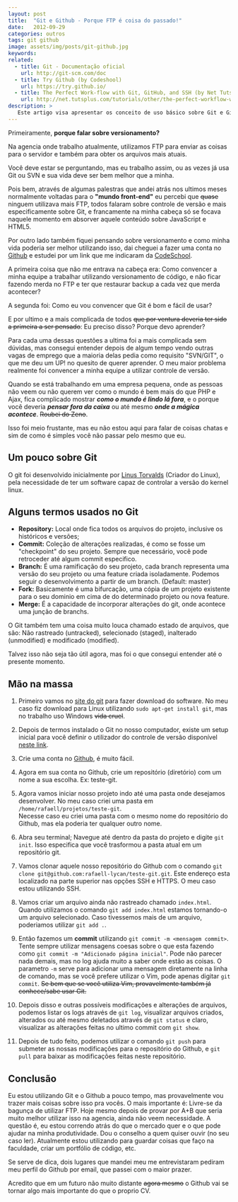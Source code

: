 ```yaml
---
layout: post
title:  "Git e Github - Porque FTP é coisa do passado!"
date:   2012-09-29
categories: outros
tags: git github
image: assets/img/posts/git-github.jpg
keywords:
related:
  - title: Git - Documentação oficial
    url: http://git-scm.com/doc
  - title: Try Github (by Codeshool)
    url: https://try.github.io/
  - title: The Perfect Work-flow with Git, GitHub, and SSH (by Net Tuts+)
    url: http://net.tutsplus.com/tutorials/other/the-perfect-workflow-with-git-github-and-ssh/
description: >
   Este artigo visa apresentar os conceito de uso básico sobre Git e Github para iniciantes.
---
```

Primeiramente, **porque falar sobre versionamento?**

Na agencia onde trabalho atualmente, utilizamos FTP para enviar as coisas para o servidor e também para obter os arquivos mais atuais.

Você deve estar se perguntando, mas eu trabalho assim, ou as vezes já usa Git ou SVN e sua vida deve ser bem melhor que a minha.

Pois bem, através de algumas palestras que andei atrás nos ultimos meses normalmente voltadas para o **"mundo front-end"** eu percebi que <del>quase</del> ninguem utilizava mais FTP, todos falaram sobre controle de versão e mais especificamente sobre Git, e francamente na minha cabeça só se focava naquele momento em absorver aquele conteúdo sobre JavaScript e HTML5.

Por outro lado também fiquei pensando sobre versionamento e como minha vida poderia ser melhor utilizando isso, dai cheguei a fazer uma conta no [Github](https://github.com/rafaell-lycan) e estudei por um link que me indicaram da [CodeSchool](https://try.github.io).

A primeira coisa que não me entrava na cabeça era: Como convencer a minha equipe a trabalhar utilizando versionamento de código, e não ficar fazendo merda no FTP e ter que restaurar backup a cada vez que merda acontecer?

A segunda foi: Como eu vou convencer que Git é bom e fácil de usar?

E por ultimo e a mais complicada de todos <del>que por ventura deveria ter sido a primeira a ser pensado</del>: Eu preciso disso? Porque devo aprender?

Para cada uma dessas questões a ultima foi a mais complicada sem dúvidas, mas consegui entender depois de algum tempo vendo outras vagas de emprego que a maioria delas pedia como requisito "SVN/GIT", o que me deu um UP! no quesito de querer aprender. O meu maior problema realmente foi convencer a minha equipe a utilizar controle de versão.

Quando se está trabalhando em uma empresa pequena, onde as pessoas não veem ou não querem ver como o mundo é bem mais do que PHP e Ajax, fica complicado mostrar ***como o mundo é lindo lá fora***, e o porque você deveria ***pensar fora da caixa*** ou até mesmo ***onde a mágica acontece***. <del>Roubei do Zeno</del>.

Isso foi meio frustante, mas eu não estou aqui para falar de coisas chatas e sim de como é simples você não passar pelo mesmo que eu.

## Um pouco sobre Git
O git foi desenvolvido inicialmente por [Linus Torvalds](http://pt.wikipedia.org/wiki/Linus_Torvalds) (Criador do Linux), pela necessidade de ter um software capaz de controlar a versão do kernel linux.

## Alguns termos usados no Git
- **Repository:** Local onde fica todos os arquivos do projeto, inclusive os históricos e versões;
- **Commit:** Coleção de alterações realizadas, é como se fosse um "checkpoint" do seu projeto. Sempre que necessário, você pode retroceder até algum commit especifico.
- **Branch:** É uma ramificação do seu projeto, cada branch representa uma versão do seu projeto ou uma feature criada isoladamente. Podemos seguir o desenvolvimento a partir de um branch. (Default: master)
- **Fork:** Basicamente é uma bifurcação, uma cópia de um projeto existente para o seu dominio em cima de do determinado projeto ou nova feature.
- **Merge:** É a capacidade de incorporar alterações do git, onde acontece uma junção de branchs.

O Git também tem uma coisa muito louca chamado estado de arquivos, que são: Não rastreado (untracked), selecionado (staged), inalterado (unmodified) e modificado (modified).

Talvez isso não seja tão útil agora, mas foi o que consegui entender até o presente momento.

## Mão na massa
1. Primeiro vamos no [site do git](http://git-scm.com/download) para fazer download do software. No meu caso fiz download para Linux utilizando `sudo apt-get install git`, mas no trabalho uso Windows <del>vida cruel</del>.

2. Depois de termos instalado o Git no nosso computador, existe um setup inicial para você definir o utilizador do controle de versão disponível [neste link](http://help.github.com/win-set-up-git/).

3. Crie uma conta no [Github](http://github.com/), é muito fácil.

4. Agora em sua conta no Github, crie um repositório (diretório) com um nome a sua escolha. Ex: teste-git.

5. Agora vamos iniciar nosso projeto indo até uma pasta onde desejamos desenvolver. No meu caso criei uma pasta em `/home/rafaell/projetos/teste-git`. <br>Necesse caso eu criei uma pasta com o mesmo nome do repositório do Github, mas ela poderia ter qualquer outro nome.

6. Abra seu terminal; Navegue até dentro da pasta do projeto e digite `git init`. Isso especifica que você trasformou a pasta atual em um repositório git.

7. Vamos clonar aquele nosso repositório do Github com o comando `git clone git@github.com:rafaell-lycan/teste-git.git`. Este endereço esta localizado na parte superior nas opções SSH e HTTPS. O meu caso estou utilizando SSH.

8. Vamos criar um arquivo ainda não rastreado chamado `index.html`. Quando utilizamos o comando `git add index.html` estamos tornando-o um arquivo selecionado. Caso tivessemos mais de um arquivo, poderiamos utilizar `git add .`.

9. Então fazemos um **commit** utilizando `git commit -m <mensagem commit>`. Tente sempre utilizar mensagens coesas sobre o que esta fazendo como `git commit -m "Adicionado página inicial"`. Pode não parecer nada demais, mas no log ajuda muito a saber onde estão as coisas. O parametro `-m` serve para adicionar uma mensagem diretamente na linha de comando, mas se você prefere utilizar o Vim, pode apenas digitar `git commit`. <del>Se bem que se você utiliza Vim, provavelmente também já conhece/sabe usar Git.</del>

10. Depois disso e outras possíveis modificações e alterações de arquivos, podemos listar os logs através de `git log`, visualizar arquivos criados, alterados ou até mesmo deletados através de `git status` e claro, visualizar as alterações feitas no ultimo commit com `git show`.

11. Depois de tudo feito, podemos utilizar o comando `git push` para submeter as nossas modificações para o repositório do Github, e `git pull` para baixar as modificações feitas neste repositório.

## Conclusão
Eu estou utilizando Git e o Github a pouco tempo, mas provavelmente vou trazer mais coisas sobre isso pra vocês. O mais importante é: Livre-se da bagunça de utilizar FTP. Hoje mesmo depois de provar por A+B que seria muito melhor utilizar isso na agencia, ainda não veem necessidade. A questão é, eu estou correndo atrás do que o mercado quer e o que pode ajudar na minha produtividade. Dou o conselho a quem quiser ouvir (no seu caso ler). Atualmente estou utilizando para guardar coisas que faço na faculdade, criar um portfólio de código, etc.

Se serve de dica, dois lugares que mandei meu me entrevistaram pediram meu perfil do Github por email, que passei com o maior prazer.

Acredito que em um futuro não muito distante <del>agora mesmo</del> o Github vai se tornar algo mais importante do que o proprio CV.
